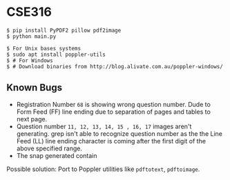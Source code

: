 # CSE316

```
$ pip install PyPDF2 pillow pdf2image
$ python main.py
```
```
$ For Unix bases systems
$ sudo apt install poppler-utils
$ # For Windows
$ # Download binaries from http://blog.alivate.com.au/poppler-windows/
```


## Known Bugs
- Registration Number `68` is showing wrong question number. Dude to Form Feed (FF) line ending due to separation of pages and tables to next page.
- Question number `11, 12, 13, 14, 15 , 16, 17` images aren't generating. grep isn't able to recognize question number as the the Line Feed (LL) line ending character is coming after the first digit of the above specified range.
- The snap generated contain

Possible solution: Port to Poppler utilities like `pdftotext`, `pdftoimage`.